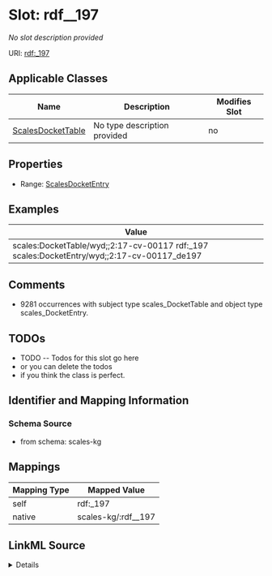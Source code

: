 

# Slot: rdf__197


_No slot description provided_





URI: [rdf:_197](http://www.w3.org/1999/02/22-rdf-syntax-ns#_197)



<!-- no inheritance hierarchy -->





## Applicable Classes

| Name | Description | Modifies Slot |
| --- | --- | --- |
| [ScalesDocketTable](../classes/ScalesDocketTable.md) | No type description provided |  no  |







## Properties

* Range: [ScalesDocketEntry](../classes/ScalesDocketEntry.md)






## Examples

| Value |
| --- |
| scales:DocketTable/wyd;;2:17-cv-00117 rdf:_197 scales:DocketEntry/wyd;;2:17-cv-00117_de197 |

## Comments

* 9281 occurrences with subject type scales_DocketTable and object type scales_DocketEntry.

## TODOs

* TODO -- Todos for this slot go here
* or you can delete the todos
* if you think the class is perfect.

## Identifier and Mapping Information







### Schema Source


* from schema: scales-kg




## Mappings

| Mapping Type | Mapped Value |
| ---  | ---  |
| self | rdf:_197 |
| native | scales-kg/:rdf__197 |




## LinkML Source

<details>
```yaml
name: rdf__197
description: No slot description provided
todos:
- TODO -- Todos for this slot go here
- or you can delete the todos
- if you think the class is perfect.
comments:
- 9281 occurrences with subject type scales_DocketTable and object type scales_DocketEntry.
examples:
- value: scales:DocketTable/wyd;;2:17-cv-00117 rdf:_197 scales:DocketEntry/wyd;;2:17-cv-00117_de197
from_schema: scales-kg
rank: 1000
slot_uri: rdf:_197
alias: rdf__197
domain_of:
- scales_DocketTable
range: scales_DocketEntry

```
</details>